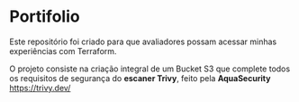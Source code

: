 # Portifolio

Este repositório foi criado para que avaliadores possam acessar minhas experiências com Terraform.

O projeto consiste na criação integral de um Bucket S3 que complete todos os requisitos de segurança do **escaner Trivy**, feito pela **AquaSecurity**
https://trivy.dev/



